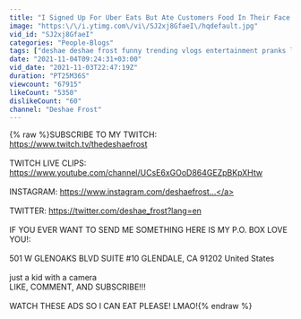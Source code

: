 ```yaml
---
title: "I Signed Up For Uber Eats But Ate Customers Food In Their Face!"
image: "https:\/\/i.ytimg.com\/vi\/SJ2xj8GfaeI\/hqdefault.jpg"
vid_id: "SJ2xj8GfaeI"
categories: "People-Blogs"
tags: ["deshae deshae frost funny trending vlogs entertainment pranks love","family","relationships"]
date: "2021-11-04T09:24:31+03:00"
vid_date: "2021-11-03T22:47:19Z"
duration: "PT25M36S"
viewcount: "67915"
likeCount: "5350"
dislikeCount: "60"
channel: "Deshae Frost"
---
```

{% raw %}SUBSCRIBE TO MY TWITCH:<br /><a rel="nofollow" target="blank" href="https://www.twitch.tv/thedeshaefrost">https://www.twitch.tv/thedeshaefrost</a><br /><br />TWITCH LIVE CLIPS:<br /><a rel="nofollow" target="blank" href="https://www.youtube.com/channel/UCsE6xGOoD864GEZpBKpXHtw">https://www.youtube.com/channel/UCsE6xGOoD864GEZpBKpXHtw</a><br /><br />INSTAGRAM: <a rel="nofollow" target="blank" href="https://www.instagram.com/deshaefrost...">https://www.instagram.com/deshaefrost...</a><br /><br />TWITTER: <a rel="nofollow" target="blank" href="https://twitter.com/deshae_frost?lang=en">https://twitter.com/deshae_frost?lang=en</a><br /><br />IF YOU EVER WANT TO SEND ME SOMETHING HERE IS MY P.O. BOX LOVE YOU!:<br /><br /> 501 W GLENOAKS BLVD SUITE #10 GLENDALE, CA 91202 United States<br /><br />just a kid with a camera<br />LIKE, COMMENT, AND SUBSCRIBE!!!<br /><br />WATCH THESE ADS SO I CAN EAT PLEASE! LMAO!{% endraw %}
